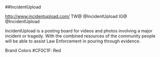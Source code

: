 ##IncidentUpload

http://www.incidentupload.com/
TW@ @IncidentUpload
IG@ @IncidentUpload


IncidentUpload is a posting board for videos and photos involving a major incident or tragedy. With the combined resources of the community people will be able to assist Law Enforcement in pouring through evidence.



Brand Colors
#CF0C1F: Red
